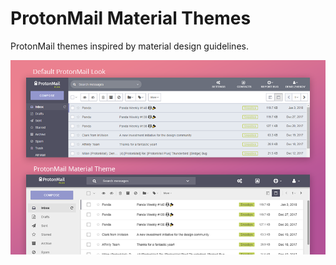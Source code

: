 # ProtonMail Material Themes

ProtonMail themes inspired by material design guidelines.

![ProtonMail Material Theme](images/protonmail_material_heading.png)